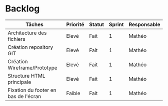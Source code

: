 # Backlog
<table>
    <thead>
        <th>Tâches</th>
        <th>Priorité</th>
        <th>Statut</th>
        <th>Sprint</th>
        <th>Responsable</th>
    </thead>
    <tbody>
        <tr>
            <td>Architecture des fichiers</td>
            <td>Elevé</td>
            <td>Fait</td>
            <td>1</td>
            <td>Mathéo</td>
        </tr>
        <tr>
            <td>Création repository GIT</td>
            <td>Elevé</td>
            <td>Fait</td>
            <td>1</td>
            <td>Mathéo</td>
        </tr>
        <tr>
            <td>Création Wireframe/Prototype </td>
            <td>Elevé</td>
            <td>Fait</td>
            <td>1</td>
            <td>Mathéo</td>
        </tr>
        <tr>
            <td>Structure HTML principale </td>
            <td>Elevé</td>
            <td>Fait</td>
            <td>1</td>
            <td>Mathéo</td>
        </tr>
        <tr>
            <td>Fixation du footer en bas de l'écran  </td>
            <td>Faible</td>
            <td>Fait</td>
            <td>1</td>
            <td>Mathéo</td>
        </tr>
    </tbody>
</table>